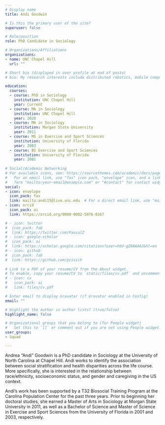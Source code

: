 ```yaml
---
# Display name
title: Andi Goodwin

# Is this the primary user of the site?
superuser: false

# Role/position
role: PhD Candidate in Sociology

# Organizations/Affiliations
organizations:
- name: UNC Chapel Hill
  url: ""

# Short bio (displayed in user profile at end of posts)
# bio: My research interests include distributed robotics, mobile computing and programmable matter.

education:
  courses:
  - course: PhD in Sociology
    institution: UNC Chapel Hill
    year: Current
  - course: MA in Sociology
    institution: UNC Chapel Hill
    year: 2020
  - course: MA in Sociology
    institution: Morgan State University
    year: 2011
  - course: MS in Exercise and Sport Sciences
    institution: University of Florida
    year: 2003
  - course: BS Exercise and Sport Sciences
    institution: University of Florida
    year: 2001
    
# Social/Academic Networking
# For available icons, see: https://sourcethemes.com/academic/docs/page-builder/#icons
#   For an email link, use "fas" icon pack, "envelope" icon, and a link in the
#   form "mailto:your-email@example.com" or "#contact" for contact widget.
social:
- icon: envelope
  icon_pack: fas
  link: mailto:andi15@live.unc.edu  # For a direct email link, use "mailto:test@example.org".
- icon: orcid
  icon_pack: ai
  link: https://orcid.org/0000-0002-5976-8167

# - icon: twitter
#  icon_pack: fab
#  link: https://twitter.com/PausalZ
# - icon: google-scholar
#  icon_pack: ai
#  link: https://scholar.google.com/citations?user=hbU-gZ0AAAAJ&hl=en
# - icon: github
#  icon_pack: fab
#  link: https://github.com/pzivich
  
# Link to a PDF of your resume/CV from the About widget.
# To enable, copy your resume/CV to `static/files/cv.pdf` and uncomment the lines below.
# - icon: cv
#   icon_pack: ai
#   link: files/cv.pdf

# Enter email to display Gravatar (if Gravatar enabled in Config)
email: ""

# Highlight the author in author lists? (true/false)
highlight_name: false

# Organizational groups that you belong to (for People widget)
#   Set this to `[]` or comment out if you are not using People widget.
user_groups:
- Squad

---
```


Andrea “Andi” Goodwin is a PhD candidate in Sociology at the University of North Carolina at Chapel Hill. Andi works to identify the association between social stratification and health disparities across the life course. More specifically, she is interested in the relationship between race/ethnicity, socioeconomic status, and gender and caregiving in the US context. 

Andi’s work has been supported by a T32 Biosocial Training Program at the Carolina Population Center for the past three years. Prior to beginning her doctoral studies, she earned a Master of Arts in Sociology at Morgan State University in 2011, as well as a Bachelor of Science and Master of Science in Exercise and Sport Sciences from the University of Florida in 2001 and 2003, respectively. 
